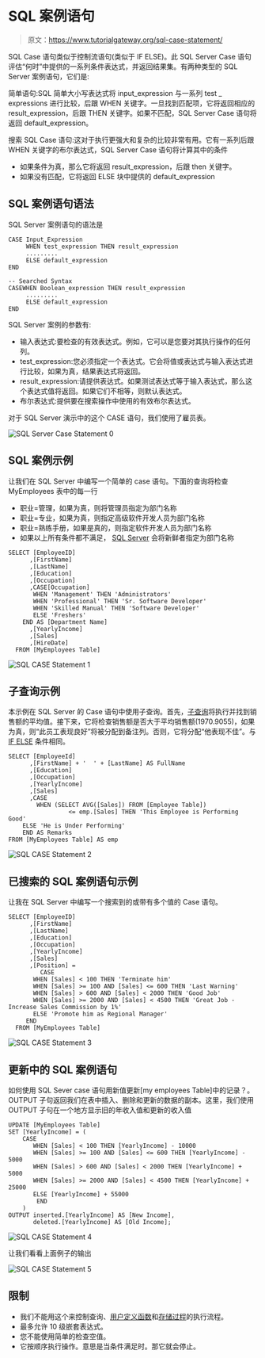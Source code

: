 # SQL 案例语句

> 原文：<https://www.tutorialgateway.org/sql-case-statement/>

SQL Case 语句类似于控制流语句(类似于 IF ELSE)。此 SQL Server Case 语句评估“何时”中提供的一系列条件表达式，并返回结果集。有两种类型的 SQL Server 案例语句，它们是:

简单语句:SQL 简单大小写表达式将 input_expression 与一系列 test _ expressions 进行比较，后跟 WHEN 关键字。一旦找到匹配项，它将返回相应的 result_expression，后跟 THEN 关键字。如果不匹配，SQL Server Case 语句将返回 default_expression。

搜索 SQL Case 语句:这对于执行更强大和复杂的比较非常有用。它有一系列后跟 WHEN 关键字的布尔表达式，SQL Server Case 语句将计算其中的条件

*   如果条件为真，那么它将返回 result_expression，后跟 then 关键字。
*   如果没有匹配，它将返回 ELSE 块中提供的 default_expression

## SQL 案例语句语法

SQL Server 案例语句的语法是

```
CASE Input_Expression
     WHEN test_expression THEN result_expression
     .........
     ELSE default_expression
END

-- Searched Syntax
CASEWHEN Boolean_expression THEN result_expression
     .........
     ELSE default_expression
END
```

SQL Server 案例的参数有:

*   输入表达式:要检查的有效表达式。例如，它可以是您要对其执行操作的任何列。
*   test_expression:您必须指定一个表达式。它会将值或表达式与输入表达式进行比较，如果为真，结果表达式将返回。
*   result_expression:请提供表达式。如果测试表达式等于输入表达式，那么这个表达式值将返回。如果它们不相等，则默认表达式。
*   布尔表达式:提供要在搜索操作中使用的有效布尔表达式。

对于 SQL Server 演示中的这个 CASE 语句，我们使用了雇员表。

![SQL Server Case Statement 0](img/3f0fd2dabac60208342a4205ad4e2af3.png)

## SQL 案例示例

让我们在 SQL Server 中编写一个简单的 case 语句。下面的查询将检查 MyEmployees 表中的每一行

*   职业=管理，如果为真，则将管理员指定为部门名称
*   职业=专业，如果为真，则指定高级软件开发人员为部门名称
*   职业=熟练手册，如果是真的，则指定软件开发人员为部门名称
*   如果以上所有条件都不满足， [SQL Server](https://www.tutorialgateway.org/sql/) 会将新鲜者指定为部门名称

```
SELECT [EmployeeID]
      ,[FirstName]
      ,[LastName]
      ,[Education]
      ,[Occupation]
      ,CASE[Occupation]
	   WHEN 'Management' THEN 'Administrators'
	   WHEN 'Professional' THEN 'Sr. Software Developer'
	   WHEN 'Skilled Manual' THEN 'Software Developer'
	   ELSE 'Freshers'
	END AS [Department Name]
      ,[YearlyIncome]
      ,[Sales]
      ,[HireDate]
  FROM [MyEmployees Table]
```

![SQL CASE Statement 1](img/2bd9c10f7a7b29156ac568a18fd8c381.png)

## 子查询示例

本示例在 SQL Server 的 Case 语句中使用子查询。首先，[子查询](https://www.tutorialgateway.org/sql-subquery/)将执行并找到销售额的平均值。接下来，它将检查销售额是否大于平均销售额(1970.9055)，如果为真，则“此员工表现良好”将被分配到备注列。否则，它将分配“他表现不佳”。与 [IF ELSE](https://www.tutorialgateway.org/sql-if-else/) 条件相同。

```
SELECT [EmployeeId]
      ,[FirstName] + '  ' + [LastName] AS FullName
      ,[Education]
      ,[Occupation]
      ,[YearlyIncome]
      ,[Sales]
      ,CASE 
        WHEN (SELECT AVG([Sales]) FROM [Employee Table]) 
                 <= emp.[Sales] THEN 'This Employee is Performing Good'
	ELSE 'He is Under Performing'
	END AS Remarks
FROM [MyEmployees Table] AS emp
```

![SQL CASE Statement 2](img/374fd3a29e7eb960edb22b9eed80486e.png)

## 已搜索的 SQL 案例语句示例

让我在 SQL Server 中编写一个搜索到的或带有多个值的 Case 语句。

```
SELECT [EmployeeID]
      ,[FirstName]
      ,[LastName]
      ,[Education]
      ,[Occupation]
      ,[YearlyIncome]
      ,[Sales]
      ,[Position] = 
         CASE 
	   WHEN [Sales] < 100 THEN 'Terminate him'
	   WHEN [Sales] >= 100 AND [Sales] <= 600 THEN 'Last Warning'
	   WHEN [Sales] > 600 AND [Sales] < 2000 THEN 'Good Job'
	   WHEN [Sales] >= 2000 AND [Sales] < 4500 THEN 'Great Job - Increase Sales Commission by 1%'
	   ELSE 'Promote him as Regional Manager'
	 END
  FROM [MyEmployees Table]
```

![SQL CASE Statement 3](img/77ac610b5215133b8e481992db49a0fe.png)

## 更新中的 SQL 案例语句

如何使用 SQL Sever case 语句用新值更新[my employees Table]中的记录？。OUTPUT 子句返回我们在表中插入、删除和更新的数据的副本。这里，我们使用 OUTPUT 子句在一个地方显示旧的年收入值和更新的收入值

```
UPDATE [MyEmployees Table]
SET [YearlyIncome] = (
	CASE 
	   WHEN [Sales] < 100 THEN [YearlyIncome] - 10000
	   WHEN [Sales] >= 100 AND [Sales] <= 600 THEN [YearlyIncome] - 5000
	   WHEN [Sales] > 600 AND [Sales] < 2000 THEN [YearlyIncome] + 5000
	   WHEN [Sales] >= 2000 AND [Sales] < 4500 THEN [YearlyIncome] + 25000
	   ELSE [YearlyIncome] + 55000
        END
	)
OUTPUT inserted.[YearlyIncome] AS [New Income], 
       deleted.[YearlyIncome] AS [Old Income];
```

![SQL CASE Statement 4](img/e0000c61d86c6f1707230deececabc45.png)

让我们看看上面例子的输出

![SQL CASE Statement 5](img/ce8ebfc448ba48fd587c8e48b71a7358.png)

## 限制

*   我们不能用这个来控制查询、[用户定义函数](https://www.tutorialgateway.org/user-defined-functions-in-sql/)和[存储过程](https://www.tutorialgateway.org/stored-procedures-in-sql/)的执行流程。
*   最多允许 10 级嵌套表达式。
*   您不能使用简单的检查空值。
*   它按顺序执行操作。意思是当条件满足时。那它就会停止。